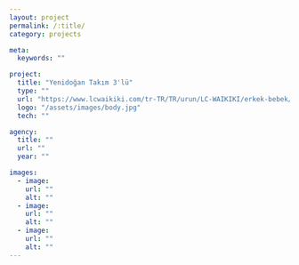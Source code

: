 ```yaml
---
layout: project
permalink: /:title/
category: projects

meta:
  keywords: ""

project:
  title: "Yenidoğan Takım 3'lü"
  type: ""
  url: "https://www.lcwaikiki.com/tr-TR/TR/urun/LC-WAIKIKI/erkek-bebek/Takim-3-lu/3182975/572102"
  logo: "/assets/images/body.jpg"
  tech: ""

agency:
  title: ""
  url: ""
  year: ""

images:
  - image:
    url: ""
    alt: ""
  - image:
    url: ""
    alt: ""
  - image:
    url: ""
    alt: ""
---
```

<p></p>
